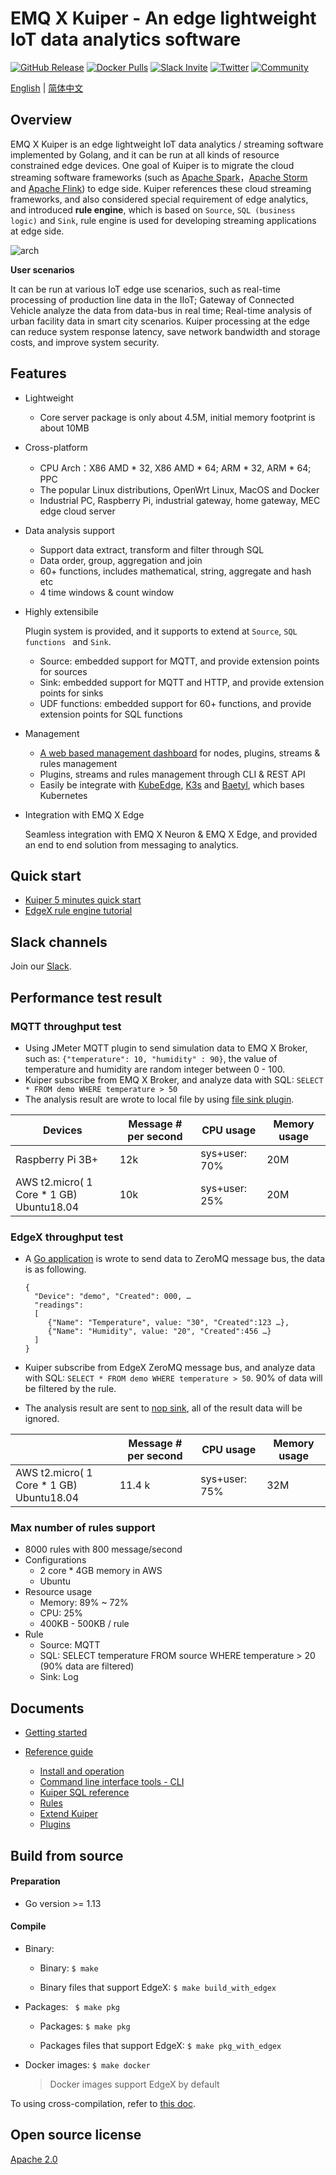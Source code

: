 # EMQ X Kuiper - An edge lightweight IoT data analytics software

[![GitHub Release](https://img.shields.io/github/release/emqx/kuiper?color=brightgreen)](https://github.com/emqx/kuiper/releases)
[![Docker Pulls](https://img.shields.io/docker/pulls/emqx/kuiper)](https://hub.docker.com/r/emqx/kuiper)
[![Slack Invite](<https://kuiper-slack-invite.emqx.io/badge.svg>)](https://kuiper-slack-invite.emqx.io/)
[![Twitter](https://img.shields.io/badge/Follow-EMQ%20X-1DA1F2?logo=twitter)](https://twitter.com/emqtt)
[![Community](https://img.shields.io/badge/Community-Kuiper-yellow?logo=github)](https://github.com/emqx/kuiper/discussions)

[English](README.md) | [简体中文](README-CN.md)

## Overview

EMQ X Kuiper is an edge lightweight IoT data analytics / streaming software implemented by Golang, and it can be run at all kinds of resource constrained edge devices. One goal of Kuiper is to migrate the cloud streaming software frameworks (such as [Apache Spark](https://spark.apache.org)，[Apache Storm](https://storm.apache.org) and [Apache Flink](https://flink.apache.org)) to edge side.  Kuiper references these cloud streaming frameworks, and also considered special requirement of edge analytics, and introduced **rule engine**, which is based on ``Source``, ``SQL (business logic)`` and ``Sink``, rule engine is used for developing streaming applications at edge side.

![arch](./docs/en_US/arch.png)

**User scenarios**

It can be run at various IoT edge use scenarios, such as real-time processing of production line data in the IIoT; Gateway of Connected Vehicle analyze the data from data-bus in real time; Real-time analysis of urban facility data in smart city scenarios. Kuiper processing at the edge can reduce system response latency, save network bandwidth and storage costs, and improve system security.

## Features

- Lightweight

  - Core server package is only about 4.5M, initial memory footprint is about 10MB

- Cross-platform

  - CPU Arch：X86 AMD * 32, X86 AMD * 64; ARM * 32, ARM * 64; PPC
  - The popular Linux distributions, OpenWrt Linux, MacOS and Docker
  - Industrial PC, Raspberry Pi, industrial gateway, home gateway, MEC edge cloud server

- Data analysis support

  - Support data extract, transform and filter through SQL 
  - Data order, group, aggregation and join
  - 60+ functions, includes mathematical, string, aggregate and hash etc
  - 4 time windows & count window

- Highly extensibile 

  Plugin system is provided,  and it supports to extend at ``Source``, ``SQL functions `` and ``Sink``.

  - Source: embedded support for MQTT, and provide extension points for sources
  - Sink: embedded support for MQTT and HTTP, and provide extension points for sinks
  - UDF functions: embedded support for 60+ functions, and provide extension points for SQL functions

- Management

  - [A web based management dashboard](https://hub.docker.com/r/emqx/kuiper-manager) for nodes, plugins, streams & rules management
  - Plugins, streams and rules management through CLI & REST API
  - Easily be integrate with [KubeEdge](https://github.com/kubeedge/kubeedge), [K3s](https://github.com/rancher/k3s) and [Baetyl](https://github.com/baetyl/baetyl), which bases Kubernetes

- Integration with EMQ X Edge

  Seamless integration with EMQ X Neuron & EMQ X Edge, and provided an end to end solution from messaging to analytics. 

## Quick start

- [Kuiper 5 minutes quick start](docs/en_US/quick_start_docker.md)
- [EdgeX rule engine tutorial](docs/en_US/edgex/edgex_rule_engine_tutorial.md)

## Slack channels
Join our [Slack](https://kuiper-slack-invite.emqx.io/).

## Performance test result

### MQTT throughput test

- Using JMeter MQTT plugin to send simulation data to EMQ X Broker, such as: ``{"temperature": 10, "humidity" : 90}``, the value of temperature and humidity are random integer between 0 - 100.
- Kuiper subscribe from EMQ X Broker, and analyze data with SQL: ``SELECT * FROM demo WHERE temperature > 50 `` 
- The analysis result are wrote to local file by using [file sink plugin](docs/en_US/plugins/sinks/file.md).

| Devices                                        | Message # per second | CPU usage     | Memory usage |
| ---------------------------------------------- | -------------------- | ------------- | ------------ |
| Raspberry Pi 3B+                               | 12k                  | sys+user: 70% | 20M          |
| AWS t2.micro( 1 Core * 1 GB) <br />Ubuntu18.04 | 10k                  | sys+user: 25% | 20M          |

### EdgeX throughput test

- A [Go application](fvt_scripts/edgex/benchmark/pub.go) is wrote to send data to ZeroMQ message bus, the data is as following.

  ```
  {
    "Device": "demo", "Created": 000, …
    "readings": 
    [
       {"Name": "Temperature", value: "30", "Created":123 …},
       {"Name": "Humidity", value: "20", "Created":456 …}
    ]
  }
  ```

- Kuiper subscribe from EdgeX ZeroMQ message bus, and analyze data with SQL: ``SELECT * FROM demo WHERE temperature > 50``. 90% of data will be filtered by the rule.

- The analysis result are sent to [nop sink](docs/en_US/rules/sinks/nop.md), all of the result data will be ignored.

|                                                | Message # per second | CPU usage     | Memory usage |
| ---------------------------------------------- | -------------------- | ------------- | ------------ |
| AWS t2.micro( 1 Core * 1 GB) <br />Ubuntu18.04 | 11.4 k               | sys+user: 75% | 32M          |

### Max number of rules support

- 8000 rules with 800 message/second
- Configurations
  - 2 core * 4GB memory in AWS
  - Ubuntu
- Resource usage
  - Memory: 89% ~ 72%
  - CPU: 25%
  - 400KB - 500KB / rule
- Rule
  - Source: MQTT
  - SQL: SELECT temperature FROM source WHERE temperature > 20 (90% data are filtered) 
  - Sink: Log

## Documents

- [Getting started](docs/en_US/getting_started.md) 

- [Reference guide](docs/en_US/reference.md)
  - [Install and operation](docs/en_US/operation/overview.md)
  - [Command line interface tools - CLI](docs/en_US/cli/overview.md)
  - [Kuiper SQL reference](docs/en_US/sqls/overview.md)
  - [Rules](docs/en_US/rules/overview.md)
  - [Extend Kuiper](docs/en_US/extension/overview.md)
  - [Plugins](docs/en_US/plugins/overview.md)

## Build from source

#### Preparation

- Go version >= 1.13

#### Compile

+ Binary: 

  - Binary: `$ make`

  - Binary files that support EdgeX: `$ make build_with_edgex`

+ Packages: `` $ make pkg``

  - Packages: `$ make pkg`

  - Packages files that support EdgeX: `$ make pkg_with_edgex`

+ Docker images: `$ make docker`

  > Docker images support EdgeX by default

To using cross-compilation, refer to [this doc](docs/en_US/cross-compile.md).

## Open source license

[Apache 2.0](LICENSE)

